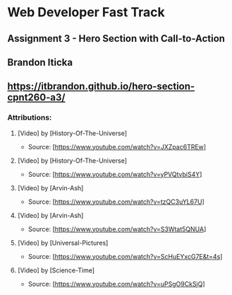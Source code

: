 # Web Developer Fast Track

## Assignment 3 - Hero Section with Call-to-Action

## Brandon Iticka

## https://itbrandon.github.io/hero-section-cpnt260-a3/

### Attributions:

1. [Video] by [History-Of-The-Universe]
   - Source: [https://www.youtube.com/watch?v=JXZpac6TREw]

2. [Video] by [History-Of-The-Universe]
   - Source: [https://www.youtube.com/watch?v=yPVQtvbiS4Y]

3. [Video] by [Arvin-Ash]
   - Source: [https://www.youtube.com/watch?v=tzQC3uYL67U]

4. [Video] by [Arvin-Ash]
   - Source: [https://www.youtube.com/watch?v=S3Wtat5QNUA]

5. [Video] by [Universal-Pictures]
   - Source: [https://www.youtube.com/watch?v=ScHuEYxcG7E&t=4s]

6. [Video] by [Science-Time]
   - Source: [https://www.youtube.com/watch?v=uPSgO9CkSjQ]